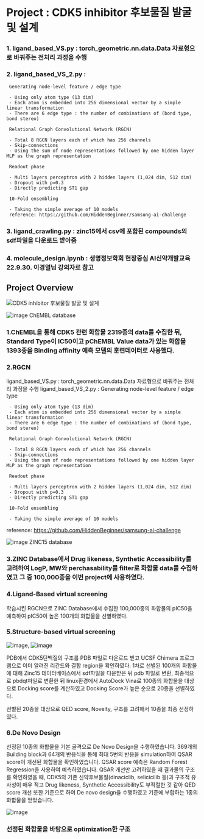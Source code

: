 # Project : CDK5 inhibitor 후보물질 발굴 및 설계

### 1. ligand_based_VS.py : torch_geometric.nn.data.Data 자료형으로 바꿔주는 전처리 과정을 수행
### 2. ligand_based_VS_2.py : 
     Generating node-level feature / edge type

     - Using only atom type (13 dim)
     - Each atom is embedded into 256 dimensional vector by a simple linear transformation
     - There are 6 edge type : the number of combinations of (bond type, bond stereo)
     
     Relational Graph Convolutional Network (RGCN)

     - Total 8 RGCN layers each of which has 256 channels
     - Skip-connections
     - Using the sum of node representations followed by one hidden layer MLP as the graph representation
     
     Readout phase

     - Multi layers perceptron with 2 hidden layers (1,024 dim, 512 dim)
     - Dropout with p=0.3
     - Directly predicting ST1 gap
     
     10-Fold ensembling

     - Taking the simple average of 10 models
     reference: https://github.com/HiddenBeginner/samsung-ai-challenge
     
 ### 3. ligand_crawling.py : zinc15에서 csv에 포함된 compounds의 sdf파일을 다운로드 받아줌
 ### 4. molecule_design.ipynb : 생명정보학회 현장중심 AI신약개발교육 22.9.30. 이경열님 강의자료 참고
 

## Project Overview
![CDK5 inhibitor 후보물질 발굴 및 설계](https://user-images.githubusercontent.com/96029849/195245083-bd410b0b-7474-485f-a0ea-a023da1ef817.png)


![image](https://user-images.githubusercontent.com/96029849/195098507-65a18bb4-9f30-43d8-9817-e3ef4c6cbf57.png)
ChEMBL database


### 1.ChEMBL을 통해 CDK5 관련 화합물 2319종의 data를 수집한 뒤, Standard Type이 IC50이고 pChEMBL Value data가 있는 화합물 1393종을 Binding affinity 예측 모델의 훈련데이터로 사용했다.

### 2.RGCN

ligand_based_VS.py : torch_geometric.nn.data.Data 자료형으로 바꿔주는 전처리 과정을 수행
ligand_based_VS_2.py : 
     Generating node-level feature / edge type

     - Using only atom type (13 dim)
     - Each atom is embedded into 256 dimensional vector by a simple linear transformation
     - There are 6 edge type : the number of combinations of (bond type, bond stereo)
     
     Relational Graph Convolutional Network (RGCN)

     - Total 8 RGCN layers each of which has 256 channels
     - Skip-connections
     - Using the sum of node representations followed by one hidden layer MLP as the graph representation
     
     Readout phase

     - Multi layers perceptron with 2 hidden layers (1,024 dim, 512 dim)
     - Dropout with p=0.3
     - Directly predicting ST1 gap
     
     10-Fold ensembling

     - Taking the simple average of 10 models
 
 reference: https://github.com/HiddenBeginner/samsung-ai-challenge

![image](https://user-images.githubusercontent.com/96029849/195098726-a4bd9207-f132-42b1-83f8-7b4c029236e6.png)
ZINC15 database

### 3.ZINC Database에서 Drug likeness, Synthetic Accessibility를 고려하여 LogP, MW와 perchasability를 filter로 화합물 data를 수집하였고 그 중 100,000종을 이번 project에 사용하였다.

### 4.Ligand-Based virtual screening
학습시킨 RGCN으로 ZINC Database에서 수집한 100,000종의 화합물의 pIC50을 예측하여 pIC50이 높은 100개의 화합물을 선별하였다.

### 5.Structure-based virtual screening

![image](https://user-images.githubusercontent.com/96029849/195099325-3bf18826-ae98-4670-9198-eaede03819d0.png), ![image](https://user-images.githubusercontent.com/96029849/195099381-92df06c4-aa80-486d-975e-915fa0fb8160.png)

PDB에서 CDK5단백질의 구조를 PDB 파일로 다운로드 받고 UCSF Chimera 프로그램으로 이미 알려진 리간드와 결합 region을 확인하였다.
1차로 선별된 100개의 화합물에 대해 Zinc15 데이터베이스에서 sdf파일을 다운받은 뒤 pdb 파일로 변환, 최종적으로 pbdqt파일로 변환한 뒤
linux환경에서 AutoDock Vina로 100종의 화합물을 대상으로 Docking score를 계산하였고 Docking Score가 높은 순으로 20종을 선별하였다.

선별된 20종을 대상으로 QED score, Novelty, 구조를 고려해서 10종을 최종 선정하였다.

### 6.De Novo Design

선정된 10종의 화합물을 기본 골격으로 De Novo Design을 수행하였습니다.
369개의 Building block과 64개의 반응식을 통해 최대 5번의 반응을 simulation하여 QSAR score이 개선된 화합물을 확인하였습니다. QSAR score 예측은 Random Forest Regression을 사용하여 예측하였습니다.
QSAR 개선만 고려하였을 때 결과물의 구조를 확인하였을 때, CDK5의 기존 신약후보물질(dinaciclib, selicicilib 등)과 구조적 유사성이 매우 적고 Drug likeness, Synthetic Accessibility도 부적절한 것 같아 QED score 개선 또한 기준으로 하여 De novo design을 수행하였고 기준에 부합하는 1종의 화합물을 얻었습니다.

 ![image](https://user-images.githubusercontent.com/96029849/195099850-1bf908e2-83f7-44d8-8465-a2fdb23a99c6.png)
### 선정된 화합물을 바탕으로 optimization한 구조
